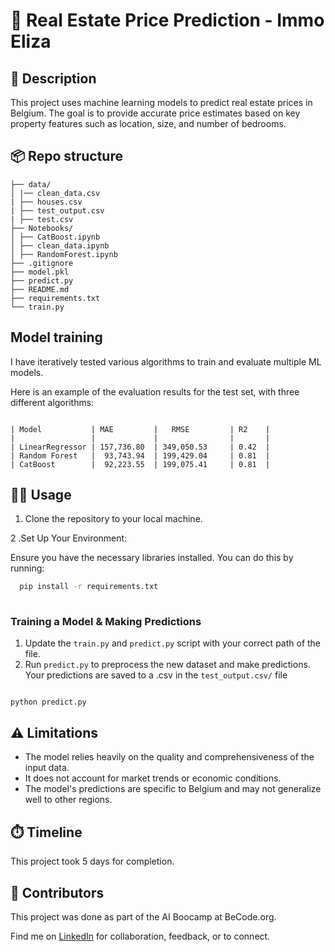 # 🏡 Real Estate Price Prediction - Immo Eliza

## 🏢 Description

This project uses machine learning models to predict real estate prices in Belgium. The goal is to provide accurate price estimates based on key property features such as location, size, and number of bedrooms.

## 📦 Repo structure
```.
├── data/
│ |── clean_data.csv
| ├── houses.csv
| ├── test_output.csv
| ├── test.csv
├── Notebooks/
│ ├── CatBoost.ipynb
│ ├── clean_data.ipynb
│ ├── RandomForest.ipynb
├── .gitignore
├── model.pkl
├── predict.py
├── README.md
├── requirements.txt
└── train.py
```
## Model training

I have iteratively tested various algorithms to train and evaluate multiple ML models.

Here is an example of the evaluation results for the test set, with three different algorithms:

```

| Model           | MAE         |   RMSE         | R2    |
|                 |             |                |       |
| LinearRegressor | 157,736.80  | 349,050.53     | 0.42  |
| Random Forest   |  93,743.94  | 199,429.04     | 0.81  |
| CatBoost        |  92,223.55  | 199,075.41     | 0.81  |

```
## 👩‍💻 Usage

1. Clone the repository to your local machine.

2 .Set Up Your Environment:

Ensure you have the necessary libraries installed. You can do this by running:

```bash
  pip install -r requirements.txt
  
```

### Training a Model & Making Predictions

1. Update the `train.py` and `predict.py` script with your correct path of the file. 
2. Run `predict.py` to preprocess the new dataset and make predictions. Your predictions are saved to a .csv in the `test_output.csv/` file

```

python predict.py

```

## ⚠️ Limitations

- The model relies heavily on the quality and comprehensiveness of the input data.
- It does not account for market trends or economic conditions.
- The model's predictions are specific to Belgium and may not generalize well to other regions.



## ⏱️ Timeline

This project took 5 days for completion.

## 📌 Contributors
This project was done as part of the AI Boocamp at BeCode.org. 

Find me on [LinkedIn](https://www.linkedin.com/in/veena-bhawani-b41804111/) for collaboration, feedback, or to connect.